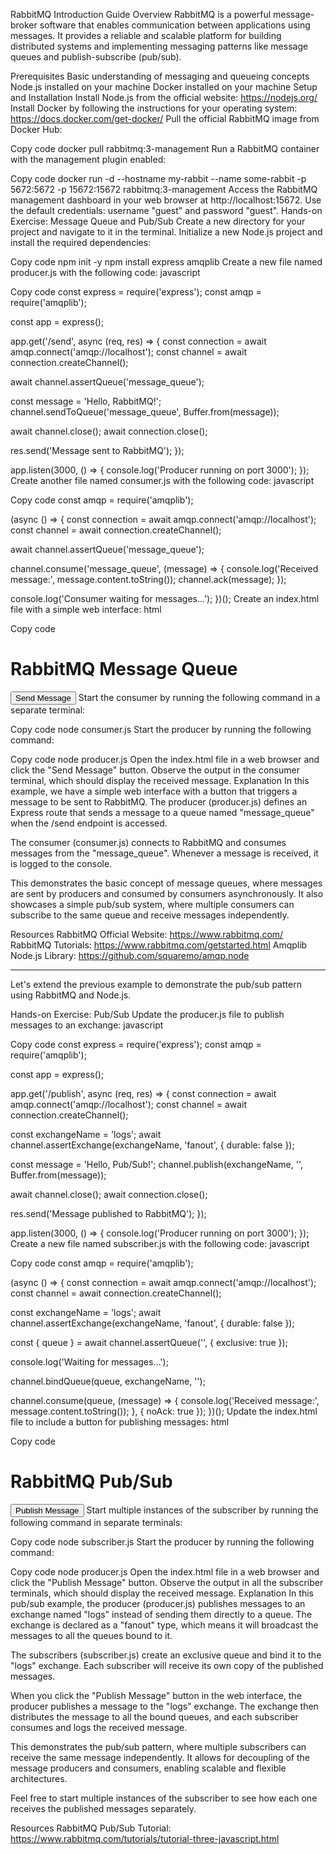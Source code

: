 RabbitMQ Introduction Guide
Overview
RabbitMQ is a powerful message-broker software that enables communication between applications using messages. It provides a reliable and scalable platform for building distributed systems and implementing messaging patterns like message queues and publish-subscribe (pub/sub).

Prerequisites
Basic understanding of messaging and queueing concepts
Node.js installed on your machine
Docker installed on your machine
Setup and Installation
Install Node.js from the official website: https://nodejs.org/
Install Docker by following the instructions for your operating system: https://docs.docker.com/get-docker/
Pull the official RabbitMQ image from Docker Hub:

Copy code
docker pull rabbitmq:3-management
Run a RabbitMQ container with the management plugin enabled:

Copy code
docker run -d --hostname my-rabbit --name some-rabbit -p 5672:5672 -p 15672:15672 rabbitmq:3-management
Access the RabbitMQ management dashboard in your web browser at http://localhost:15672. Use the default credentials: username "guest" and password "guest".
Hands-on Exercise: Message Queue and Pub/Sub
Create a new directory for your project and navigate to it in the terminal.
Initialize a new Node.js project and install the required dependencies:

Copy code
npm init -y
npm install express amqplib
Create a new file named producer.js with the following code:
javascript

Copy code
const express = require('express');
const amqp = require('amqplib');

const app = express();

app.get('/send', async (req, res) => {
const connection = await amqp.connect('amqp://localhost');
const channel = await connection.createChannel();

await channel.assertQueue('message_queue');

const message = 'Hello, RabbitMQ!';
channel.sendToQueue('message_queue', Buffer.from(message));

await channel.close();
await connection.close();

res.send('Message sent to RabbitMQ');
});

app.listen(3000, () => {
console.log('Producer running on port 3000');
});
Create another file named consumer.js with the following code:
javascript

Copy code
const amqp = require('amqplib');

(async () => {
const connection = await amqp.connect('amqp://localhost');
const channel = await connection.createChannel();

await channel.assertQueue('message_queue');

channel.consume('message_queue', (message) => {
console.log('Received message:', message.content.toString());
channel.ack(message);
});

console.log('Consumer waiting for messages...');
})();
Create an index.html file with a simple web interface:
html

Copy code

<!DOCTYPE html>
<html>
<head>
  <title>RabbitMQ Example</title>
</head>
<body>
  <h1>RabbitMQ Message Queue</h1>
  <button onclick="sendMessage()">Send Message</button>

  <script>
    function sendMessage() {
      fetch('/send')
        .then(response => response.text())
        .then(data => alert(data));
    }
  </script>
</body>
</html>
Start the consumer by running the following command in a separate terminal:

Copy code
node consumer.js
Start the producer by running the following command:

Copy code
node producer.js
Open the index.html file in a web browser and click the "Send Message" button.
Observe the output in the consumer terminal, which should display the received message.
Explanation
In this example, we have a simple web interface with a button that triggers a message to be sent to RabbitMQ. The producer (producer.js) defines an Express route that sends a message to a queue named "message_queue" when the /send endpoint is accessed.

The consumer (consumer.js) connects to RabbitMQ and consumes messages from the "message_queue". Whenever a message is received, it is logged to the console.

This demonstrates the basic concept of message queues, where messages are sent by producers and consumed by consumers asynchronously. It also showcases a simple pub/sub system, where multiple consumers can subscribe to the same queue and receive messages independently.

Resources
RabbitMQ Official Website: https://www.rabbitmq.com/
RabbitMQ Tutorials: https://www.rabbitmq.com/getstarted.html
Amqplib Node.js Library: https://github.com/squaremo/amqp.node

---

Let's extend the previous example to demonstrate the pub/sub pattern using RabbitMQ and Node.js.

Hands-on Exercise: Pub/Sub
Update the producer.js file to publish messages to an exchange:
javascript

Copy code
const express = require('express');
const amqp = require('amqplib');

const app = express();

app.get('/publish', async (req, res) => {
const connection = await amqp.connect('amqp://localhost');
const channel = await connection.createChannel();

const exchangeName = 'logs';
await channel.assertExchange(exchangeName, 'fanout', { durable: false });

const message = 'Hello, Pub/Sub!';
channel.publish(exchangeName, '', Buffer.from(message));

await channel.close();
await connection.close();

res.send('Message published to RabbitMQ');
});

app.listen(3000, () => {
console.log('Producer running on port 3000');
});
Create a new file named subscriber.js with the following code:
javascript

Copy code
const amqp = require('amqplib');

(async () => {
const connection = await amqp.connect('amqp://localhost');
const channel = await connection.createChannel();

const exchangeName = 'logs';
await channel.assertExchange(exchangeName, 'fanout', { durable: false });

const { queue } = await channel.assertQueue('', { exclusive: true });

console.log('Waiting for messages...');

channel.bindQueue(queue, exchangeName, '');

channel.consume(queue, (message) => {
console.log('Received message:', message.content.toString());
}, { noAck: true });
})();
Update the index.html file to include a button for publishing messages:
html

Copy code

<!DOCTYPE html>
<html>
<head>
  <title>RabbitMQ Pub/Sub Example</title>
</head>
<body>
  <h1>RabbitMQ Pub/Sub</h1>
  <button onclick="publishMessage()">Publish Message</button>

  <script>
    function publishMessage() {
      fetch('/publish')
        .then(response => response.text())
        .then(data => alert(data));
    }
  </script>
</body>
</html>
Start multiple instances of the subscriber by running the following command in separate terminals:

Copy code
node subscriber.js
Start the producer by running the following command:

Copy code
node producer.js
Open the index.html file in a web browser and click the "Publish Message" button.
Observe the output in all the subscriber terminals, which should display the received message.
Explanation
In this pub/sub example, the producer (producer.js) publishes messages to an exchange named "logs" instead of sending them directly to a queue. The exchange is declared as a "fanout" type, which means it will broadcast the messages to all the queues bound to it.

The subscribers (subscriber.js) create an exclusive queue and bind it to the "logs" exchange. Each subscriber will receive its own copy of the published messages.

When you click the "Publish Message" button in the web interface, the producer publishes a message to the "logs" exchange. The exchange then distributes the message to all the bound queues, and each subscriber consumes and logs the received message.

This demonstrates the pub/sub pattern, where multiple subscribers can receive the same message independently. It allows for decoupling of the message producers and consumers, enabling scalable and flexible architectures.

Feel free to start multiple instances of the subscriber to see how each one receives the published messages separately.

Resources
RabbitMQ Pub/Sub Tutorial: https://www.rabbitmq.com/tutorials/tutorial-three-javascript.html
